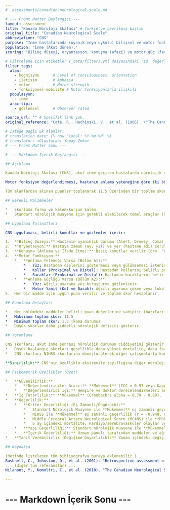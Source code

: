 ```yaml
---
# _assessments/canadian-neurological-scale.md

# --- Front Matter Başlangıcı ---
layout: assessment
title: "Kanada Nöroloji Skalası" # Türkçe'ye çevrilmiş başlık
original_title: "Canadian Neurological Scale"
abbreviation: "CNS"
purpose: "İnme hastalarında (uyanık veya uykulu) bilişsel ve motor fonksiyonların standartlaştırılmış nörolojik değerlendirmesini sağlar."
population: "İnme (Akut dönem)."
scoring: "Bilinç düzeyi, oryantasyon, konuşma (afazi) ve motor güç (farklı defisitler için ağırlıklandırılmış) değerlendirilir. Toplam skor 11.5 üzerinden hesaplanır. Daha düşük skorlar daha fazla ciddiyeti gösterir. NIHSS skoruna dönüştürülebilir: NIHSS = 23 – (2 x CNS Skoru)."

# Filtreleme için etiketler (_data/filters.yml dosyasındaki 'id' değerleri kullanılacak)
filter_tags:
  alan:
    - kognisyon      # Level of consciousness, orientation
    - iletisim       # Aphasia
    - motor          # Motor strength
    - fonksiyonel-mobilite # Motor fonksiyonlarla ilişkili
  populasyon:
    - inme
  arac-tipi:
    - gozlemsel      # Observer rated

source_url: "" # Spesifik link yok.
original_reference: "Cote, R., Hachinski, V., et al. (1986). \"The Canadian Neurological Scale: a preliminary study in acute stroke.\" Stroke 17(4): 731." # İlk çalışma

# İsteğe Bağlı Ek Alanlar:
# translation_date: {% now 'local: %Y-%m-%d' %}
# translator: <Oluşturan: Yapay Zeka>
# --- Front Matter Sonu ---

# --- Markdown İçerik Başlangıcı ---

## Açıklama

Kanada Nöroloji Skalası (CNS), akut inme geçiren hastalarda nörolojik defisitlerin ciddiyetini hızlı ve standart bir şekilde değerlendirmek için kullanılan bir klinik ölçektir. Özellikle bilinç düzeyi, oryantasyon, konuşma (özellikle afazi varlığı ve anlama/ifade etme yeteneği) ve motor fonksiyon (yüz, kol, bacak proksimal ve distal kuvveti) alanlarına odaklanır.

Motor fonksiyon değerlendirmesi, hastanın anlama yeteneğine göre iki bölüme ayrılır (A1: anlayanlar için, A2: anlama güçlüğü olanlar için). Her bir motor madde, belirli nörolojik defisitin göreceli önemine göre ağırlıklandırılmış bir puanlama sistemiyle değerlendirilir.

Tüm alanlardan alınan puanlar toplanarak 11.5 üzerinden bir toplam skor elde edilir. Daha düşük CNS skorları, daha şiddetli inme ve daha kötü prognoz ile ilişkilidir. CNS skorları, yaygın olarak kullanılan bir diğer inme şiddet ölçeği olan NIH Stroke Scale (NIHSS) skorlarına matematiksel bir formül (NIHSS = 23 – (2 x CNS Skoru)) ile dönüştürülebilir.

## Gerekli Malzemeler

*   Skorlama formu ve kalem/kurşun kalem.
*   Standart nörolojik muayene için gerekli olabilecek temel araçlar (örn. ışık kaynağı).

## Uygulama Talimatları

CNS uygulaması, belirli komutlar ve gözlemler içerir:

1.  **Bilinç Düzeyi:** Hastanın uyanıklık durumu (Alert, Drowsy, Coma) değerlendirilir.
2.  **Oryantasyon:** Hastaya zaman (ay, yıl) ve yer (hastane adı) sorulur.
3.  **Konuşma (Anlama ve İfade Etme):** Basit komutlar verilir (örn. "Gözlerinizi kapatın", "Sol elinizi kaldırın") ve hastanın bir nesneyi (örn. kalem) adlandırması istenir. Konuşmanın akıcılığı ve içeriği değerlendirilir.
4.  **Motor Fonksiyon:**
    *   **Anlama Yeteneği Varsa (Bölüm A1):**
        *   Yüz: Hastadan dişlerini göstermesi veya gülümsemesi istenir.
        *   Kollar (Proksimal ve Distal): Hastadan kollarını belirli pozisyonlarda tutması istenir (pronator drift ve yerçekimine karşı direnç değerlendirilir).
        *   Bacaklar (Proksimal ve Distal): Hastadan bacaklarını belirli pozisyonlarda tutması istenir.
    *   **Anlama Güçlüğü Varsa (Bölüm A2):**
        *   Yüz: Ağrılı uyarana yüz buruşturma gözlemlenir.
        *   Motor Yanıt (Kol ve Bacak): Ağrılı uyarana çekme veya lokalize etme yanıtı değerlendirilir.
5.  Her bir madde için uygun puan verilir ve toplam skor hesaplanır.

## Puanlama Detayları

*   Her bölümdeki maddeler belirli puan değerlerine sahiptir (bazıları ağırlıklıdır).
*   Maksimum toplam skor: 11.5
*   Minimum toplam skor: 1.5 (koma durumu)
*   Düşük skorlar daha şiddetli nörolojik defisiti gösterir.

## Yorumlama

CNS skorları, akut inme sonrası nörolojik durumun ciddiyetini gösterir ve prognoz hakkında bilgi verebilir.
*   Düşük başlangıç skorları genellikle daha yüksek mortalite, daha fazla tekrarlayan vasküler olay ve 6 ay sonra daha düşük fonksiyonel bağımsızlık ile ilişkilidir (Cote et al, 1989).
*   CNS skorları NIHSS skorlarına dönüştürülerek diğer çalışmalarla karşılaştırma yapılabilir.

**Sınırlılık:** CNS'nin özellikle ekstremite zayıflığına diğer nörolojik bozukluklardan daha fazla odaklandığı belirtilmiştir (Cuspineda et al, 2003; Muir et al, 1996).

## Psikometrik Özellikler (Özet)

*   **Güvenilirlik:**
    *   **Değerlendiriciler Arası:** **Mükemmel** (ICC = 0.97 veya Kappa = 0.76).
    *   **Değerlendirici İçi:** Hemşire ve doktor derecelendirmeleri arasında **Mükemmel** korelasyon (r = 0.924).
*   **İç Tutarlılık:** **Mükemmel** (Cronbach's alpha = 0.79 - 0.89).
*   **Geçerlilik:**
    *   **Kriter Geçerliliği (Eş Zamanlı/Öngörücü):**
        *   Standart Nörolojik Muayene ile **Mükemmel** eş zamanlı geçerlilik (r = 0.775).
        *   NIHSS ile **Mükemmel** eş zamanlı geçerlilik (r = -0.948, negatif korelasyon beklenir).
        *   Middle Cerebral Artery Neurological Score (MCANS) ile **Mükemmel** eş zamanlı geçerlilik (r = 0.977).
        *   6 ay içindeki mortalite, kardiyo/serebrovasküler olaylar ve GYA bağımsızlığı ile **Orta** ile **Mükemmel** arasında öngörücü geçerlilik göstermiştir (düşük skorlar kötü sonucu öngörür).
    *   **Yapı Geçerliliği:** Standart nörolojik muayene ile **Mükemmel** korelasyon (r = 0.769).
    *   **İçerik Geçerliliği:** Uzman paneli tarafından maddeler ve ağırlıklandırmalar üzerinde anlaşmaya varılarak oluşturulmuştur.
*   **Yanıt Verebilirlik (Değişime Duyarlılık):** Zaman içindeki değişimi saptamada Barthel İndeksi ve MMSE'ye göre daha **düşük** yanıt verebilirliğe sahip olduğu bulunmuştur (SRM = 0.28 civarı) (Hagen et al, 2003).

## Kaynakça

(Metinde listelenen tüm bibliyografya buraya eklenebilir.)
Bushnell, C., Johnston, D., et al. (2001). "Retrospective assessment of initial stroke severity: comparison of the NIH Stroke Scale and the Canadian Neurological Scale." Stroke 32(3): 656.
... (diğer tüm referanslar) ...
Nilanont, Y., Komoltri, C., et al. (2010). "The Canadian Neurological Scale and the NIHSS: development and validation of a simple conversion model." Cerebrovasc Dis 30(2): 120-126.

---
```

# --- Markdown İçerik Sonu ---
